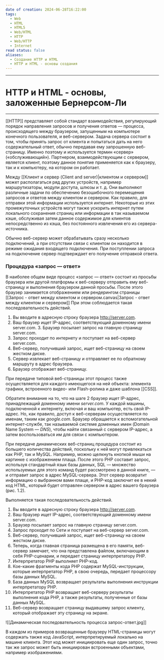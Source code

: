 ```yaml
---
date of creation: 2024-06-28T16:22:00
tags:
  - Web
  - HTML
  - HTML5
  - Web/HTML
  - HTTP
  - Web/HTTP
  - Internet
read status: false
aliases:
  - Создание HTTP и HTML
  - HTTP и HTML - основы создания
---
```

---
# HTTP и HTML - основы, заложенные Бернерсом-Ли
---


[[HTTP]] представляет собой стандарт взаимодействия, регулирующий порядок направления запросов и получения ответов — процесса, происходящего между браузером, запущенным на компьютере конечного пользователя, и веб-сервером. Задача сервера состоит в том, чтобы принять запрос от клиента и попытаться дать на него содержательный ответ, обычно передавая ему запрошенную веб-страницу. Именно поэтому и используется термин «сервер» («обслуживающий»). Партнером, взаимодействующим с сервером, является клиент, поэтому данное понятие применяется как к браузеру, так и к компьютеру, на котором он работает.

Между [[Клиент и сервер (Client and server)|клиентом и сервером]] может располагаться ряд других устройств, например маршрутизаторы, модули доступа, шлюзы и т. д. Они выполняют различные задачи по обеспечению безошибочного перемещения запросов и ответов между клиентом и сервером. Как правило, для отправки этой информации используется интернет. Некоторые из этих промежуточных устройств могут также ускорить интернет путем локального сохранения страниц или информации в так называемом кэше, обслуживая затем данное содержимое для клиентов непосредственно из кэша, без постоянного извлечения его из сервера-источника.

Обычно веб-сервер может обрабатывать сразу несколько подключений, а при отсутствии связи с клиентом он находится в режиме ожидания входящего подключения. При поступлении запроса на подключение сервер подтверждает его получение отправкой ответа.


### Процедура «запрос — ответ»

В наиболее общем виде процесс «запрос — ответ» состоит из просьбы браузера или другой платформы к веб-серверу отправить ему веб-страницу и выполнения браузером данной просьбы. После этого браузер занимается отображением или рендерингом страницы [[Запрос - ответ между клиентом и сервером.canvas|Запрос - ответ между клиентом и сервером]] При этом соблюдается такая последовательность действий.

1. Вы вводите в адресную строку браузера http://server.com.
2. Ваш браузер ищет IP-адрес, соответствующий доменному имени server.com. 3. Браузер посылает запрос на главную страницу server.com.
4. Запрос проходит по интернету и поступает на веб-сервер server.com. 
5. Веб-сервер, получивший запрос, ищет веб-страницу на своем жестком диске. 
6. Сервер извлекает веб-страницу и отправляет ее по обратному маршруту в адрес браузера.
7. Браузер отображает веб-страницу.

При передаче типовой веб-страницы этот процесс также осуществляется для каждого имеющегося на ней объекта: элемента графики, встроенного видео- или Flash-ролика и даже шаблона [[CSS]].

Обратите внимание на то, что на шаге 2 браузер ищет IP-адрес, принадлежащий доменному имени *server.com*. У каждой машины, подключенной к интернету, включая и ваш компьютер, есть свой IP-адрес. Но, как правило, доступ к веб-серверам осуществляется по именам, таким как *google.com*. Браузер обращается к вспомогательной интернет-службе, так называемой системе доменных имен (Domain Name System — *DNS*), чтобы найти связанный с сервером IP-адрес, а затем воспользоваться им для связи с компьютером.

При передаче динамических веб-страниц процедура состоит из большего количества действий, поскольку к ней могут привлекаться как PHP, так и MySQL. Например, можно щелкнуть кнопкой мыши на картинке с изображением плаща. После этого PHP составит запрос, используя стандартный язык базы данных, SQL — множество используемых для этого команд будет рассмотрено в данной книге, — и отправит запрос в адрес MySQL-сервера. Этот сервер возвратит информацию о выбранном вами плаще, и PHP-код заключит ее в некий код HTML, который будет отправлен сервером в адрес вашего браузера
(рис. 1.2).

Выполняется такая последовательность действий.

1. Вы вводите в адресную строку браузера http://server.com.
2. Ваш браузер ищет IP-адрес, соответствующий доменному имени server.com. 
3. Браузер посылает запрос на главную страницу server.com.
4. Запрос проходит по Сети и поступает на веб-сервер server.com. 
5. Веб-сервер, получивший запрос, ищет веб-страницу на своем жестком диске. 
6. Теперь, когда главная страница размещена в его памяти, веб-сервер замечает, что она представлена файлом, включающим в себя PHP-сценарии, и передает страницу интерпретатору PHP.
7. Интерпретатор PHP выполняет PHP-код. 
8. Кое-какие фрагменты кода PHP содержат MySQL-инструкции, которые интерпретатор PHP, в свою очередь, передает процессору базы данных MySQL. 
9. База данных MySQL возвращает результаты выполнения инструкции интерпретатору PHP.
10. Интерпретатор PHP возвращает веб-серверу результаты выполнения кода PHP, а также результаты, полученные от базы данных MySQL.
11. Веб-сервер возвращает страницу выдавшему запрос клиенту, который отображает эту страницу на экране.

![[Динамическая последовательность процесса запрос-ответ.jpg]]

В каждом из примеров возвращенные браузеру HTML-страницы могут содержать также код JavaScript, интерпретируемый локально на машине клиента. Этот код может инициировать еще один запрос, точно так же запрос может быть инициирован встроенными объектами, например изображениями.